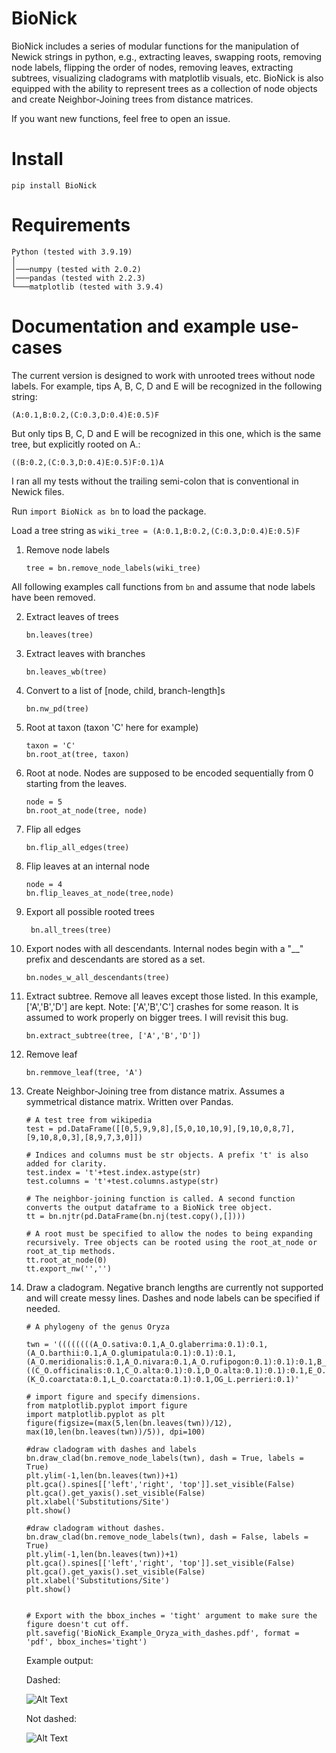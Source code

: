 # BioNick
BioNick includes a series of modular functions for the manipulation of Newick strings in python, e.g., extracting leaves, swapping roots, removing node labels, flipping the order of nodes, removing leaves, extracting subtrees, visualizing cladograms with matplotlib visuals, etc.
BioNick is also equipped with the ability to represent trees as a collection of node objects and create Neighbor-Joining trees from distance matrices.

If you want new functions, feel free to open an issue.

# Install
```
pip install BioNick
```

# Requirements

```
Python (tested with 3.9.19)
│
│───numpy (tested with 2.0.2)
│───pandas (tested with 2.2.3)
└───matplotlib (tested with 3.9.4)
```


# Documentation and example use-cases

The current version is designed to work with unrooted trees without node labels. For example, tips A, B, C, D and E will be recognized in the following string: 
```
(A:0.1,B:0.2,(C:0.3,D:0.4)E:0.5)F
```
But only tips B, C, D and E will be recognized in this one, which is the same tree, but explicitly rooted on A.:

```
((B:0.2,(C:0.3,D:0.4)E:0.5)F:0.1)A
```
I ran all my tests without the trailing semi-colon that is conventional in Newick files.

Run ``` import BioNick as bn ``` to load the package. 

Load a tree string as ``` wiki_tree = (A:0.1,B:0.2,(C:0.3,D:0.4)E:0.5)F ```

1.  Remove node labels

    ``` tree = bn.remove_node_labels(wiki_tree) ```

All following examples call functions from ``` bn ``` and assume that node labels have been removed. 

2. Extract leaves of trees

    ``` bn.leaves(tree)  ```
3. Extract leaves with branches

    ``` bn.leaves_wb(tree) ```

4. Convert to a list of [node, child, branch-length]s

    ``` bn.nw_pd(tree) ```

5. Root at taxon (taxon 'C' here for example)
    ```
    taxon = 'C' 
    bn.root_at(tree, taxon) 
    ```

6. Root at node. Nodes are supposed to be encoded sequentially from 0 starting from the leaves.

    ```
    node = 5
    bn.root_at_node(tree, node)
    ```

7. Flip all edges
    
    ``` bn.flip_all_edges(tree) ```

8. Flip leaves at an internal node
    ```
    node = 4
    bn.flip_leaves_at_node(tree,node)   
    ```

9. Export all possible rooted trees

    ``` bn.all_trees(tree)```

10. Export nodes with all descendants. Internal nodes begin with a "__" prefix and descendants are stored as a set.

    ``` bn.nodes_w_all_descendants(tree) ```

11. Extract subtree. Remove all leaves except those listed. In this example, ['A','B','D'] are kept. 
Note: ['A','B','C'] crashes for some reason. It is assumed to work properly on bigger trees. I will revisit this bug.

    ``` bn.extract_subtree(tree, ['A','B','D']) ```

12. Remove leaf

    ``` bn.remmove_leaf(tree, 'A') ```

13. Create Neighbor-Joining tree from distance matrix. Assumes a symmetrical distance matrix. Written over Pandas.
    ``` 
    # A test tree from wikipedia
    test = pd.DataFrame([[0,5,9,9,8],[5,0,10,10,9],[9,10,0,8,7],[9,10,8,0,3],[8,9,7,3,0]])

    # Indices and columns must be str objects. A prefix 't' is also added for clarity.
    test.index = 't'+test.index.astype(str)
    test.columns = 't'+test.columns.astype(str)

    # The neighbor-joining function is called. A second function converts the output dataframe to a BioNick tree object. 
    tt = bn.njtr(pd.DataFrame(bn.nj(test.copy(),[])))

    # A root must be specified to allow the nodes to being expanding recursively. Tree objects can be rooted using the root_at_node or root_at_tip methods.
    tt.root_at_node(0)
    tt.export_nw('','')
    ```

14. Draw a cladogram. Negative branch lengths are currently not supported and will create messy lines. Dashes and node labels can be specified if needed.

    ```
    # A phylogeny of the genus Oryza

    twn = '((((((((A_O.sativa:0.1,A_O.glaberrima:0.1):0.1,(A_O.barthii:0.1,A_O.glumipatula:0.1):0.1):0.1,(A_O.meridionalis:0.1,A_O.nivara:0.1,A_O.rufipogon:0.1):0.1):0.1,B_O.punctata:0.1):0.1,((C_O.officinalis:0.1,C_O.alta:0.1):0.1,D_O.alta:0.1):0.1):0.1,E_O.australiensis:0.1):0.1,F_O.brachyantha:0.1):0.1,(K_O.coarctata:0.1,L_O.coarctata:0.1):0.1,OG_L.perrieri:0.1)'

    # import figure and specify dimensions. 
    from matplotlib.pyplot import figure
    import matplotlib.pyplot as plt
    figure(figsize=(max(5,len(bn.leaves(twn))/12), max(10,len(bn.leaves(twn))/5)), dpi=100)

    #draw cladogram with dashes and labels
    bn.draw_clad(bn.remove_node_labels(twn), dash = True, labels = True)
    plt.ylim(-1,len(bn.leaves(twn))+1)
    plt.gca().spines[['left','right', 'top']].set_visible(False)
    plt.gca().get_yaxis().set_visible(False)
    plt.xlabel('Substitutions/Site')
    plt.show()

    #draw cladogram without dashes.
    bn.draw_clad(bn.remove_node_labels(twn), dash = False, labels = True)
    plt.ylim(-1,len(bn.leaves(twn))+1)
    plt.gca().spines[['left','right', 'top']].set_visible(False)
    plt.gca().get_yaxis().set_visible(False)
    plt.xlabel('Substitutions/Site')
    plt.show()


    # Export with the bbox_inches = 'tight' argument to make sure the figure doesn't cut off.
    plt.savefig('BioNick_Example_Oryza_with_dashes.pdf', format = 'pdf', bbox_inches='tight')

    ```

    Example output: 

    Dashed:

    ![Alt Text](https://github.com/DeadlineWasYesterday/BioNick/blob/main/Tests/Oryza_dashed.png)

    Not dashed:

    ![Alt Text](https://github.com/DeadlineWasYesterday/BioNick/blob/main/Tests/Oryza_nodash.png)
